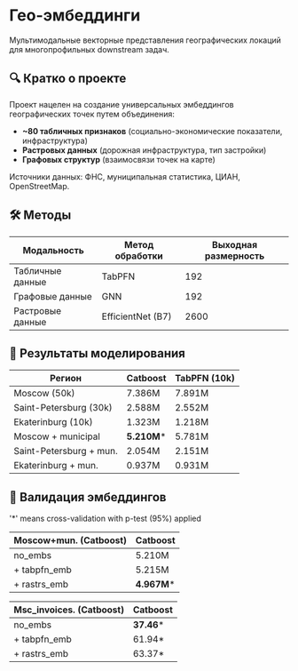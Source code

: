 # Гео-эмбеддинги

Мультимодальные векторные представления географических локаций для многопрофильных downstream задач.

## 🔍 Кратко о проекте

Проект нацелен на создание универсальных эмбеддингов географических точек путем объединения:
- **~80 табличных признаков** (социально-экономические показатели, инфраструктура)
- **Растровых данных** (дорожная инфраструктура, тип застройки)
- **Графовых структур** (взаимосвязи точек на карте)

Источники данных: ФНС, муниципальная статистика, ЦИАН, OpenStreetMap.

## 🛠️ Методы

| Модальность       | Метод обработки         | Выходная размерность |
|-------------------|-------------------------|----------------------|
| Табличные данные  | TabPFN                  | 192                  |
| Графовые данные   | GNN                     | 192                  |
| Растровые данные  | EfficientNet (B7)       | 2600                 |

## 🌟 Результаты моделирования

| Регион                | Catboost | TabPFN (10k) |
|-----------------------|----------|--------------|
| Moscow (50k)          | 7.386M   | 7.891M       |
| Saint-Petersburg (30k)| 2.588M   | 2.552M       |
| Ekaterinburg (10k)    | 1.323M   | 1.218M       |
| Moscow + municipal    | **5.210M***   | 5.781M       |
| Saint-Petersburg + mun.| 2.054M   | 2.151M       |
| Ekaterinburg + mun.   | 0.937M   | 0.931M       |

## 🌟 Валидация эмбеддингов

'*' means cross-validation with p-test (95%) applied

| Moscow+mun. (Catboost)| Catboost  |
|-----------------------|-----------|
| no_embs               | 5.210M    |
| + tabpfn_emb          | 5.215M    |
| + rastrs_emb          | **4.967M*** |

| Msc_invoices. (Catboost)| Catboost  |
|-----------------------|-----------|
| no_embs               | **37.46*** |
| + tabpfn_emb          | 61.94* |
| + rastrs_emb          | 63.37* |

